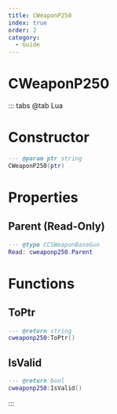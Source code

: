 ```yaml
---
title: CWeaponP250
index: true
order: 2
category:
  - Guide
---
```


# CWeaponP250

::: tabs
@tab Lua
# Constructor
```lua
--- @param ptr string
CWeaponP250(ptr)
```
# Properties
## Parent (Read-Only)
```lua
--- @type CCSWeaponBaseGun
Read: cweaponp250.Parent
```
# Functions
## ToPtr
```lua
--- @return string
cweaponp250:ToPtr()
```
## IsValid
```lua
--- @return bool
cweaponp250:IsValid()
```

:::